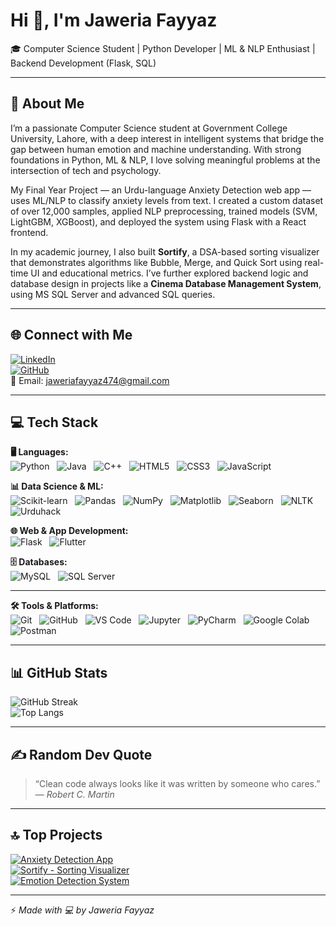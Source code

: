 # Hi 👋, I'm Jaweria Fayyaz  
🎓 Computer Science Student | Python Developer | ML & NLP Enthusiast | Backend Development (Flask, SQL)

---

## 💫 About Me

I’m a passionate Computer Science student at Government College University, Lahore, with a deep interest in intelligent systems that bridge the gap between human emotion and machine understanding. With strong foundations in Python, ML & NLP, I love solving meaningful problems at the intersection of tech and psychology.

My Final Year Project — an Urdu-language Anxiety Detection web app — uses ML/NLP to classify anxiety levels from text. I created a custom dataset of over 12,000 samples, applied NLP preprocessing, trained models (SVM, LightGBM, XGBoost), and deployed the system using Flask with a React frontend.

In my academic journey, I also built **Sortify**, a DSA-based sorting visualizer that demonstrates algorithms like Bubble, Merge, and Quick Sort using real-time UI and educational metrics. I’ve further explored backend logic and database design in projects like a **Cinema Database Management System**, using MS SQL Server and advanced SQL queries.

---

## 🌐 Connect with Me

[![LinkedIn](https://img.shields.io/badge/LinkedIn-blue?style=for-the-badge&logo=linkedin)](https://www.linkedin.com/in/jaweria-fayyaz/)  
[![GitHub](https://img.shields.io/badge/GitHub-000?style=for-the-badge&logo=github)](https://github.com/jaweriafayyaz)  
📧 Email: jaweriafayyaz474@gmail.com

---

## 💻 Tech Stack

**🖥️ Languages:**  
![Python](https://img.shields.io/badge/Python-3776AB?style=for-the-badge&logo=python&logoColor=white) &nbsp;
![Java](https://img.shields.io/badge/Java-ED8B00?style=for-the-badge&logo=java&logoColor=white) &nbsp;
![C++](https://img.shields.io/badge/C++-00599C?style=for-the-badge&logo=c%2B%2B&logoColor=white) &nbsp;
![HTML5](https://img.shields.io/badge/HTML5-E34F26?style=for-the-badge&logo=html5&logoColor=white) &nbsp;
![CSS3](https://img.shields.io/badge/CSS3-1572B6?style=for-the-badge&logo=css3&logoColor=white) &nbsp;
![JavaScript](https://img.shields.io/badge/JavaScript-F7DF1E?style=for-the-badge&logo=javascript&logoColor=black)

**📊 Data Science & ML:**  
![Scikit-learn](https://img.shields.io/badge/Scikit--Learn-F7931E?style=for-the-badge&logo=scikit-learn&logoColor=white) &nbsp;
![Pandas](https://img.shields.io/badge/Pandas-150458?style=for-the-badge&logo=pandas&logoColor=white) &nbsp;
![NumPy](https://img.shields.io/badge/NumPy-013243?style=for-the-badge&logo=numpy&logoColor=white) &nbsp;
![Matplotlib](https://img.shields.io/badge/Matplotlib-202020?style=for-the-badge&logo=matplotlib&logoColor=white) &nbsp;
![Seaborn](https://img.shields.io/badge/Seaborn-3776AB?style=for-the-badge) &nbsp;
![NLTK](https://img.shields.io/badge/NLTK-85bb65?style=for-the-badge) &nbsp;
![Urduhack](https://img.shields.io/badge/Urduhack-blueviolet?style=for-the-badge)

**🌐 Web & App Development:**  
![Flask](https://img.shields.io/badge/Flask-000000?style=for-the-badge&logo=flask&logoColor=white) &nbsp;
![Flutter](https://img.shields.io/badge/Flutter-02569B?style=for-the-badge&logo=flutter&logoColor=white)

**🗄️ Databases:**  
![MySQL](https://img.shields.io/badge/MySQL-005C84?style=for-the-badge&logo=mysql&logoColor=white) &nbsp;
![SQL Server](https://img.shields.io/badge/SQL%20Server-CC2927?style=for-the-badge&logo=microsoft-sql-server&logoColor=white)

---

**🛠 Tools & Platforms:**  
![Git](https://img.shields.io/badge/Git-F05032?style=for-the-badge&logo=git&logoColor=white) &nbsp;
![GitHub](https://img.shields.io/badge/GitHub-181717?style=for-the-badge&logo=github&logoColor=white) &nbsp;
![VS Code](https://img.shields.io/badge/VS%20Code-007ACC?style=for-the-badge&logo=visual-studio-code&logoColor=white) &nbsp;
![Jupyter](https://img.shields.io/badge/Jupyter-F37626?style=for-the-badge&logo=jupyter&logoColor=white) &nbsp;
![PyCharm](https://img.shields.io/badge/PyCharm-000000?style=for-the-badge&logo=pycharm&logoColor=white) &nbsp;
![Google Colab](https://img.shields.io/badge/Google%20Colab-F9AB00?style=for-the-badge&logo=google-colab&logoColor=black) &nbsp;
![Postman](https://img.shields.io/badge/Postman-FF6C37?style=for-the-badge&logo=postman&logoColor=white)

---

## 📊 GitHub Stats
![GitHub Streak](https://streak-stats.demolab.com?user=jaweriafayyaz&theme=tokyonight&hide_border=true)  
![Top Langs](https://github-readme-stats.vercel.app/api/top-langs/?username=jaweriafayyaz&layout=compact&theme=tokyonight)

---

## ✍️ Random Dev Quote

> “Clean code always looks like it was written by someone who cares.” — *Robert C. Martin*

---

## 🔝 Top Projects

[![Anxiety Detection App](https://img.shields.io/badge/-Anxiety%20Detection%20App-000?style=flat&logo=github)](https://github.com/final-year-project-anxiety-detection/final-year-project-anxiety-detection)  
[![Sortify - Sorting Visualizer](https://img.shields.io/badge/-Sortify%20Visualizer-000?style=flat&logo=github)](https://github.com/jaweriafayyaz/Sortify)  
[![Emotion Detection System](https://img.shields.io/badge/-Emotion%20Detection%20System-000?style=flat&logo=github)](https://github.com/jaweriafayyaz/Emotion-Detection-System-DeepFace)

---

⚡ *Made with 💻 by Jaweria Fayyaz*
